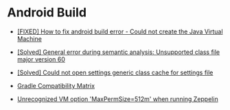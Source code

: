 # Android Build

- [[FIXED] How to fix android build error - Could not create the Java Virtual Machine](https://www.javafixing.com/2022/01/fixed-how-to-fix-android-build-error.html)

- [[Solved] General error during semantic analysis: Unsupported class file major version 60](https://exerror.com/general-error-during-semantic-analysis-unsupported-class-file-major-version-60/)

- [[Solved] Could not open settings generic class cache for settings file](https://fluttercorner.com/could-not-open-settings-generic-class-cache-for-settings-file/)

- [Gradle Compatibility Matrix](https://docs.gradle.org/current/userguide/compatibility.html)

- [Unrecognized VM option 'MaxPermSize=512m' when running Zeppelin](https://stackoverflow.com/questions/47112412/unrecognized-vm-option-maxpermsize-512m-when-running-zeppelin)
